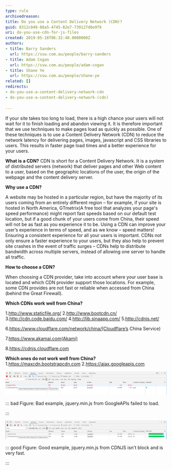 ```yaml
---
type: rule
archivedreason: 
title: Do you use a Content Delivery Network (CDN)?
guid: 8312c849-88a5-4745-82e7-739127d6e9f8
uri: do-you-use-cdn-for-js-files
created: 2019-05-16T06:32:40.0000000Z
authors:
- title: Barry Sanders
  url: https://ssw.com.au/people/barry-sanders
- title: Adam Cogan
  url: https://ssw.com.au/people/adam-cogan
- title: Shane Ye
  url: https://ssw.com.au/people/shane-ye
related: []
redirects:
- do-you-use-a-content-delivery-network-cdn
- do-you-use-a-content-delivery-network-(cdn)

---
```


If your site takes too long to load, there is a high chance your users will not wait for it to finish loading and abandon viewing it. It is therefore important that we use techniques to make pages load as quickly as possible. One of these techniques is to use a Content Delivery Network (CDN) to reduce the network latency for delivering pages, images, javascript and CSS libraries to users. This results in faster page load times and a better experience for your users.

<!--endintro-->
**What is a CDN?** 
CDN is short for a Content Delivery Network. It is a system of distributed servers (network) that deliver pages and other Web content to a user, based on the geographic locations of the user, the origin of the webpage and the content delivery server.

**Why use a CDN?** 

 A website may be hosted in a particular region, but have the majority of its users coming from an entirely different region – for example, if your site is hosted in North America, GTmetrix(A free tool that analyzes your page's speed performance) might report fast speeds based on our default test location, but if a good chunk of your users come from China, their speed will not be as fast as you experience it to be.
Using a CDN can improve your user’s experience in terms of speed, and as we know – speed matters!
Ensuring a consistent experience for all your users is important.
CDNs not only ensure a faster experience to your users, but they also help to prevent site crashes in the event of traffic surges – CDNs help to distribute bandwidth across multiple servers, instead of allowing one server to handle all traffic.





 **How to choose a CDN?** 


When choosing a CDN provider, take into account where your user base is located and which CDN provider support those locations. For example, some CDN provides are not fast or reliable when accessed from China (behind the Great Firewall).



**Which CDNs work well from China?** 

 1.http://www.staticfile.org/
2.http://www.bootcdn.cn/
3.http://cdn.code.baidu.com/
4.http://lib.sinaapp.com/
5.http://cdnjs.net/


6.https://www.cloudflare.com/network/china/(Cloudflare’s China Service)


7.https://www.akamai.com(Akami)


8.https://cdnjs.cloudflare.com 



**Which ones do not work well from China?** 
1.https://maxcdn.bootstrapcdn.com
2.https://ajax.googleapis.com


![5-28.1.png](5-28.4.png)



::: bad
Figure: Bad example, jquery.min.js from GoogleAPIs failed to load.

:::

![5-28.2.png](5-28.5.png)



::: good
Figure: Good example, jquery.min.js from CDNJS isn't block and is very fast.

:::
